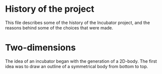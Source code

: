# History of the project

This file describes some of the history of the Incubator project, and the reasons behind some of the choices that were made.


# Two-dimensions

The idea of an incubator began with the generation of a 2D-body. The first idea was to draw an outline of a symmetrical body from bottom to top.
